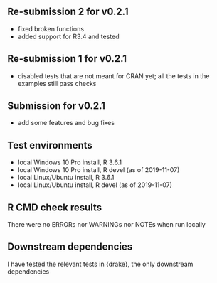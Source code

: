 ## Re-submission 2 for v0.2.1
* fixed broken functions
* added support for R3.4 and tested

## Re-submission 1 for v0.2.1
* disabled tests that are not meant for CRAN yet; all the tests in the examples still pass checks

## Submission for v0.2.1
* add some features and bug fixes

## Test environments
* local Windows 10 Pro install, R 3.6.1
* local Windows 10 Pro install, R devel (as of 2019-11-07)
* local Linux/Ubuntu install, R 3.6.1
* local Linux/Ubuntu install, R devel (as of 2019-11-07)

## R CMD check results
There were no ERRORs nor WARNINGs nor NOTEs when run locally

## Downstream dependencies
I have tested the relevant tests in {drake}, the only downstream dependencies
